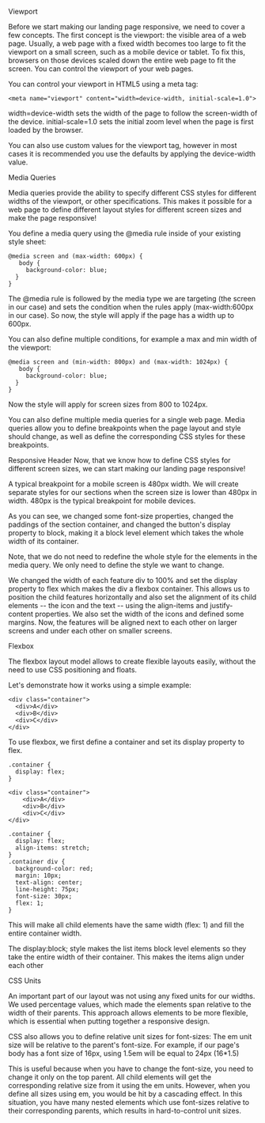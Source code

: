 Viewport


Before we start making our landing page responsive, we need to cover a few concepts.
The first concept is the viewport: the visible area of a web page.
Usually, a web page with a fixed width becomes too large to fit the viewport on a small screen, such as a mobile device or tablet. To fix this, browsers on those devices scaled down the entire web page to fit the screen.
You can control the viewport of your web pages.

You can control your viewport in HTML5 using a meta tag:
```
<meta name="viewport" content="width=device-width, initial-scale=1.0">  
```

width=device-width sets the width of the page to follow the screen-width of the device.
initial-scale=1.0 sets the initial zoom level when the page is first loaded by the browser.

You can also use custom values for the viewport tag, however in most cases it is recommended you use the defaults by applying the device-width value.

Media Queries


Media queries provide the ability to specify different CSS styles for different widths of the viewport, or other specifications.
This makes it possible for a web page to define different layout styles for different screen sizes and make the page responsive!

You define a media query using the @media rule inside of your existing style sheet:

```
@media screen and (max-width: 600px) {
   body {
     background-color: blue;
  }
}
```
The @media rule is followed by the media type we are targeting (the screen in our case) and sets the condition when the rules apply (max-width:600px in our case).
So now, the style will apply if the page has a width up to 600px.

You can also define multiple conditions, for example a max and min width of the viewport:
```
@media screen and (min-width: 800px) and (max-width: 1024px) {
   body {
     background-color: blue;
  }
} 
```
Now the style will apply for screen sizes from 800 to 1024px.

You can also define multiple media queries for a single web page.
Media queries allow you to define breakpoints when the page layout and style should change, as well as define the corresponding CSS styles for these breakpoints.

Responsive Header
Now, that we know how to define CSS styles for different screen sizes, we can start making our landing page responsive!

A typical breakpoint for a mobile screen is 480px width.
We will create separate styles for our sections when the screen size is lower than 480px in width.
480px is the typical breakpoint for mobile devices.

As you can see, we changed some font-size properties, changed the paddings of the section container, and changed the button's display property to block, making it a block level element which takes the whole width of its container.

Note, that we do not need to redefine the whole style for the elements in the media query. We only need to define the style we want to change.

We changed the width of each feature div to 100% and set the display property to flex which makes the div a flexbox container. This allows us to position the child features horizontally and also set the alignment of its child elements -- the icon and the text -- using the align-items and justify-content properties.
We also set the width of the icons and defined some margins.
Now, the features will be aligned next to each other on larger screens and under each other on smaller screens.

Flexbox


The flexbox layout model allows to create flexible layouts easily, without the need to use CSS positioning and floats.

Let's demonstrate how it works using a simple example:
```
<div class="container">
  <div>A</div>
  <div>B</div>
  <div>C</div>
</div> 
```
To use flexbox, we first define a container and set its display property to flex.
```
.container {
  display: flex;
}
```
```
<div class="container">
    <div>A</div>
    <div>B</div>
    <div>C</div>
</div>
```
```
.container {
  display: flex;
  align-items: stretch;
}
.container div {
  background-color: red;
  margin: 10px;
  text-align: center;
  line-height: 75px;
  font-size: 30px; 
  flex: 1;
}
```
This will make all child elements have the same width (flex: 1) and fill the entire container width.

The display:block; style makes the list items block level elements so they take the entire width of their container. This makes the items align under each other

CSS Units


An important part of our layout was not using any fixed units for our widths.
We used percentage values, which made the elements span relative to the width of their parents.
This approach allows elements to be more flexible, which is essential when putting together a responsive design.

CSS also allows you to define relative unit sizes for font-sizes:
The em unit size will be relative to the parent's font-size.
For example, if our page's body has a font size of 16px, using 1.5em will be equal to 24px (16*1.5)

This is useful because when you have to change the font-size, you need to change it only on the top parent. All child elements will get the corresponding relative size from it using the em units.
However, when you define all sizes using em, you would be hit by a cascading effect. In this situation, you have many nested elements which use font-sizes relative to their corresponding parents, which results in hard-to-control unit sizes.
